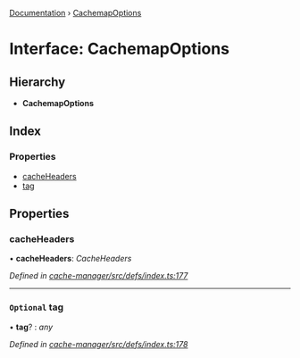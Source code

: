 [Documentation](../README.md) › [CachemapOptions](cachemapoptions.md)

# Interface: CachemapOptions

## Hierarchy

* **CachemapOptions**

## Index

### Properties

* [cacheHeaders](cachemapoptions.md#cacheheaders)
* [tag](cachemapoptions.md#optional-tag)

## Properties

###  cacheHeaders

• **cacheHeaders**: *CacheHeaders*

*Defined in [cache-manager/src/defs/index.ts:177](https://github.com/badbatch/graphql-box/blob/45189bc/packages/cache-manager/src/defs/index.ts#L177)*

___

### `Optional` tag

• **tag**? : *any*

*Defined in [cache-manager/src/defs/index.ts:178](https://github.com/badbatch/graphql-box/blob/45189bc/packages/cache-manager/src/defs/index.ts#L178)*
